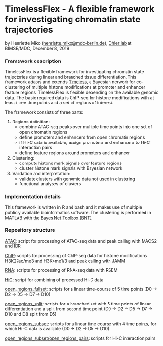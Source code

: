 # TimelessFlex - A flexible framework for investigating chromatin state trajectories

by Henriette Miko (henriette.miko@mdc-berlin.de), [Ohler lab](
https://github.com/ohlerlab) at BIMSB/MDC, December 8, 2019




### Framework description

TimelessFlex is a flexible framework for investigating chromatin state trajectories 
during linear and branched tissue differentiation. 
This framework adapts and extends [Timeless](https://github.com/mahmoudibrahim/timeless), a Bayesian network for co-clustering of multiple histone modifications at promoter and enhancer feature regions. 
TimelessFlex is flexible depending on the available genomic data. The basic required data is ChIP-seq for histone modifications with at least three time points and a set of regions of interest.


The framework consists of three parts:
1. Regions definition: 
   - combine ATAC-seq peaks over multiple time points into one set of open chromatin regions
   - define promoters and enhancers from open chromatin regions
   - if Hi-C data is available, assign promoters and enhancers to Hi-C interaction pairs
   - define feature regions around promoters and enhancer   
2. Clustering:
   - compute histone mark signals over feature regions
   - cluster histone mark signals with Bayesian network
3. Validation and interpretation:
   - validate clusters with genomic data not used in clustering
   - functional analyses of clusters



### Implementation details

This framework is written in R and bash and it makes use of multiple publicly available bioinformatics software. The clustering is performed in MATLAB with the [Bayes Net Toolbox (BNT)](https://github.com/bayesnet/bnt).



### Repository structure

[ATAC](./ATAC): script for processing of ATAC-seq data and peak calling with MACS2 and IDR

[ChIP](./ChIP): scripts for processing of ChIP-seq data for histone modifications H3K27ac/me3 and H3K4me1/3 and peak calling with JAMM

[RNA](./RNA): scripts for processing of RNA-seq data with RSEM

[HiC](./ChIP): script for combining of processed Hi-C data

[open_regions_fullset](./open_regions_fullset): scripts for a linear time-course of 5 time points (D0 -> D2 -> D5 -> D7 -> D10)

[open_regions_split](./open_regions_split): scripts for a branched set with 5 time points of linear differentiation and a split from second time point (D0 -> D2 -> D5 -> D7 -> D10 and D8 split from D5)

[open_regions_subset](./open_regions_subset): scripts for a linear time course with 4 time points, for which Hi-C data is available (D0 -> D2 -> D5 -> D10)

[open_regions_subset/open_regions_pairs](./open_regions_subset/open_regions_pairs): scripts for Hi-C interaction pairs
